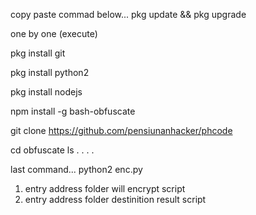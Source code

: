 copy paste commad below...
pkg update && pkg upgrade

one by one (execute)

pkg install git

pkg install python2

pkg install nodejs

npm install -g bash-obfuscate

git clone https://github.com/pensiunanhacker/phcode

cd obfuscate
ls
.
.
.
.

last command...
python2 enc.py

1. entry address folder will encrypt script
2. entry address folder destinition result script
